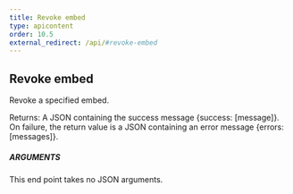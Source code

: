 ```yaml
---
title: Revoke embed
type: apicontent
order: 10.5
external_redirect: /api/#revoke-embed
---
```


## Revoke embed
Revoke a specified embed.

Returns: A JSON containing the success message {success: [message]}. On failure, the return value is a JSON containing an error message {errors: [messages]}.

##### ARGUMENTS

This end point takes no JSON arguments.
